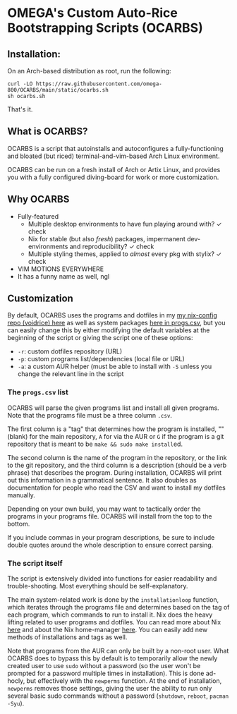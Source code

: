 # OMEGA's Custom Auto-Rice Bootstrapping Scripts (OCARBS)

## Installation:

On an Arch-based distribution as root, run the following:

```
curl -LO https://raw.githubusercontent.com/omega-800/OCARBS/main/static/ocarbs.sh
sh ocarbs.sh
```

That's it.

## What is OCARBS?

OCARBS is a script that autoinstalls and autoconfigures a fully-functioning
and bloated (but riced) terminal-and-vim-based Arch Linux environment.

OCARBS can be run on a fresh install of Arch or Artix Linux, and provides you
with a fully configured diving-board for work or more customization.

## Why OCARBS
- Fully-featured
    - Multiple desktop environments to have fun playing around with? ✓ check
    - Nix for stable (but also *fresh*) packages, impermanent dev-environments and reproducibility? ✓ check
    - Multiple styling themes, applied to _almost_ every pkg with stylix? ✓ check
- VIM MOTIONS EVERYWHERE
- It has a funny name as well, ngl

## Customization

By default, OCARBS uses the programs and dotfiles in my [my nix-config repo (voidrice) here](https://github.com/kuchteq/wayrice)
as well as system packages [here in progs.csv](static/progs.csv),
but you can easily change this by either modifying the default variables at the
beginning of the script or giving the script one of these options:

- `-r`: custom dotfiles repository (URL)
- `-p`: custom programs list/dependencies (local file or URL)
- `-a`: a custom AUR helper (must be able to install with `-S` unless you
  change the relevant line in the script

### The `progs.csv` list

OCARBS will parse the given programs list and install all given programs. Note
that the programs file must be a three column `.csv`.

The first column is a "tag" that determines how the program is installed, ""
(blank) for the main repository, `A` for via the AUR or `G` if the program is a
git repository that is meant to be `make && sudo make install`ed.

The second column is the name of the program in the repository, or the link to
the git repository, and the third column is a description (should be a verb
phrase) that describes the program. During installation, OCARBS will print out
this information in a grammatical sentence. It also doubles as documentation
for people who read the CSV and want to install my dotfiles manually.

Depending on your own build, you may want to tactically order the programs in
your programs file. OCARBS will install from the top to the bottom.

If you include commas in your program descriptions, be sure to include double
quotes around the whole description to ensure correct parsing.

### The script itself

The script is extensively divided into functions for easier readability and
trouble-shooting. Most everything should be self-explanatory.

The main system-related work is done by the `installationloop` function, 
which iterates through the programs file and determines based on the tag 
of each program, which commands to run to install it. Nix does the heavy 
lifting related to user programs and dotfiles. You can read more about Nix
[here](https://nixos.org/) and about the Nix home-manager [here](https://nix-community.github.io/home-manager/). You can easily add new methods 
of installations and tags as well.

Note that programs from the AUR can only be built by a non-root user. What
OCARBS does to bypass this by default is to temporarily allow the newly created
user to use `sudo` without a password (so the user won't be prompted for a
password multiple times in installation). This is done ad-hocly, but
effectively with the `newperms` function. At the end of installation,
`newperms` removes those settings, giving the user the ability to run only
several basic sudo commands without a password (`shutdown`, `reboot`,
`pacman -Syu`).

